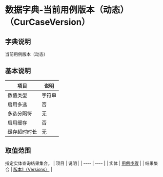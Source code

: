 # 数据字典-当前用例版本（动态）（CurCaseVersion）
## 字典说明
当前用例版本（动态）

## 基本说明
| 项目 | 说明 |
| ---- | ---- |
| 数值类型 | 字符串 |
| 启用多选 | 否 |
| 多选分隔符 | 无 |
| 启用缓存 | 否 |
| 缓存超时时长 | 无 |

## 取值范围
指定实体查询结果集合。
| 项目 | 说明 |
| ---- | ---- |
| 实体 | [用例步骤](../module/zentao/CaseStep) |
| 结果集合 | [版本1（Versions）](../module/zentao/CaseStep/#数据集合-版本1（Versions）) |

